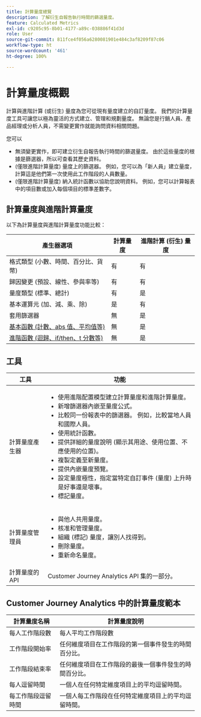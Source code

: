 ```yaml
---
title: 計算量度總覽
description: 了解衍生自報告執行時間的篩選量度。
feature: Calculated Metrics
exl-id: c9205c95-8b01-4177-a89c-038886f41d3d
role: User
source-git-commit: 811fce4f056a6280081901e484c3af8209f87c06
workflow-type: ht
source-wordcount: '461'
ht-degree: 100%

---
```


# 計算量度概觀

計算與進階計算 (或衍生) 量度為您可從現有量度建立的自訂量度。 我們的計算量度工具可讓您以極為靈活的方式建立、管理和規劃量度。 無論您是行銷人員、產品經理或分析人員，不需變更實作就能詢問資料相關問題。

您可以

* 無須變更實作，即可建立衍生自報告執行時間的篩選量度。 由於這些量度的根據是篩選器，所以可查看其歷史資料。
* (僅限進階計算量度) 量度上的篩選器。 例如，您可以為「新人員」建立量度，計算這是他們第一次使用此工作階段的人員數量。
* (僅限進階計算量度) 納入統計函數以協助您說明資料。 例如，您可以計算報表中的項目數或加入每個項目的標準差數字。

## 計算量度與進階計算量度

以下為計算量度與進階計算量度功能比較：

| 產生器選項 | 計算量度 | 進階計算 (衍生) 量度 |
|---|---|---|
| 格式類型 (小數、時間、百分比、貨幣) | 有 | 有 |
| 歸因變更 (預設、線性、參與率等) | 有 | 有 |
| 量度類型 (標準、總計) | 有 | 是 |
| 基本運算元 (加、減、乘、除) | 是 | 有 |
| 套用篩選器 | 無 | 是 |
| [基本函數 (計數、abs 值、平均值等)](/help/components/calc-metrics/cm-functions.md) | 無 | 是 |
| [進階函數 (迴歸、if/then、t 分數等)](/help/components/calc-metrics/cm-adv-functions.md) | 無 | 是 |

## 工具

| 工具 | 功能 |
|--- |--- |
| 計算量度產生器 | <ul><li>使用進階配置模型建立計算量度和進階計算量度。</li><li>新增篩選器內嵌至量度公式。</li><li>比較同一份報表中的篩選器。 例如，比較當地人員和國際人員。</li><li>使用統計函數。</li><li> 提供詳細的量度說明 (顯示其用途、使用位置、不應使用的位置)。</li><li>複製定義至新量度。</li><li>提供內嵌量度預覽。</li><li>設定量度極性，指定當特定自訂事件 (量度) 上升時是好事還是壞事。</li><li>標記量度。</li></ul> |
| 計算量度管理員 | <ul><li>與他人共用量度。</li><li>核准和管理量度。</li><li>組織 (標記) 量度，讓別人找得到。</li><li>刪除量度。</li><li>重新命名量度。</li></ul> |
| 計算量度的 API | Customer Journey Analytics API 集的一部分。 |

## Customer Journey Analytics 中的計算量度範本

| 計算量度名稱 | 計算量度說明 |
| --- | --- |
| 每人工作階段數 | 每人平均工作階段數 |
| 工作階段開始率 | 任何維度項目在工作階段的第一個事件發生的時間百分比。 |
| 工作階段結束率 | 任何維度項目在工作階段的最後一個事件發生的時間百分比。 |
| 每人逗留時間 | 一個人在任何特定維度項目上的平均逗留時間。 |
| 每工作階段逗留時間 | 一個人每工作階段在任何特定維度項目上的平均逗留時間。 |
